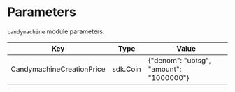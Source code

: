 # Parameters

`candymachine` module parameters.

| Key                       | Type     | Value                                   |
| ------------------------- | -------- | --------------------------------------- |
| CandymachineCreationPrice | sdk.Coin | {"denom": "ubtsg", "amount": "1000000"} |
